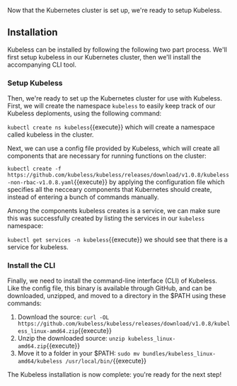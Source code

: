Now that the Kubernetes cluster is set up, we're ready to setup Kubeless.


## Installation

Kubeless can be installed by following the following two part process.
We'll first setup kubeless in our Kubernetes cluster, then we'll install the accompanying CLI tool.

### Setup Kubeless

Then, we're ready to set up the Kubernetes cluster for use with Kubeless. First, we will create the namespace `kubeless` to easily keep track of our Kubeless deploments, using the following command:

`kubectl create ns kubeless`{{execute}} which will create a namespace called kubeless in the cluster.

Next, we can use a config file provided by Kubeless, which will create all components that are necessary for running functions on the cluster:

`kubectl create -f https://github.com/kubeless/kubeless/releases/download/v1.0.8/kubeless-non-rbac-v1.0.8.yaml`{{execute}} by applying the configuration file which specifies all the necceary components that Kubernetes should create, instead of entering a bunch of commands manually.

Among the components kubeless creates is a service, we can make sure this was successfully created by listing the services in our `kubeless` namespace:

`kubectl get services -n kubeless`{{execute}} we should see that there is a service for kubeless.

### Install the CLI

Finally, we need to install the command-line interface (CLI) of Kubeless. Like the config file, this binary is available through GitHub, and can be downloaded, unzipped, and moved to a directory in the $PATH using these commands:

1. Download the source: `curl -OL https://github.com/kubeless/kubeless/releases/download/v1.0.8/kubeless_linux-amd64.zip`{{execute}}
2. Unzip the downloaded source: `unzip kubeless_linux-amd64.zip`{{execute}}
3. Move it to a folder in your $PATH: `sudo mv bundles/kubeless_linux-amd64/kubeless /usr/local/bin/`{{execute}}

The Kubeless installation is now complete: you're ready for the next step!
